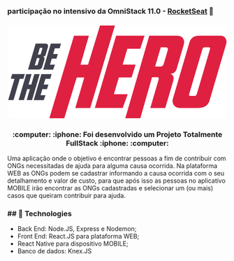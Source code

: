 ### participação no intensivo da OmniStack 11.0 - [RocketSeat](https://rocketseat.com.br/) :rocket:



<h3 align="center">
  <img src="./logo.svg">
</h3>



<h3 align="center">
:computer: :iphone: Foi desenvolvido um Projeto Totalmente FullStack :iphone: :computer: 
</h3>


 Uma aplicação onde o objetivo é encontrar pessoas a fim de contribuir com ONGs necessitadas de ajuda para alguma causa ocorrida. Na plataforma WEB as ONGs podem se cadastrar informando a causa ocorrida com o seu detalhamento e valor de custo, para que após isso as pessoas no aplicativo MOBILE irão encontrar as ONGs cadastradas e selecionar um (ou mais) casos que queiram contribuir para ajuda.

### ## :rocket: Technologies
- Back End: Node.JS, Express e Nodemon;
- Front End: React.JS para plataforma WEB;
- React Native para dispositivo MOBILE;
- Banco de dados: Knex.JS
